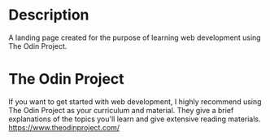 # Description
A landing page created for the purpose of learning web development using The Odin Project.

# The Odin Project
If you want to get started with web development, I highly recommend using The Odin Project as your curriculum and material. They give a brief explanations of the topics you'll learn and give extensive reading materials.
https://www.theodinproject.com/
